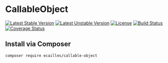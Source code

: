 # CallableObject

[![Latest Stable Version][stable-image]][stable-url]
[![Latest Unstable Version][unstable-image]][unstable-url]
[![License][license-image]][license-url]
[![Build Status][travis-image]][travis-url]
[![Coverage Status][coveralls-image]][coveralls-url]

## Install via Composer

```sh
composer require ecailles/callable-object
```

[stable-image]: https://poser.pugx.org/ecailles/callable-object/v/stable
[stable-url]: https://packagist.org/packages/ecailles/callable-object

[unstable-image]: https://poser.pugx.org/ecailles/callable-object/v/unstable
[unstable-url]: https://packagist.org/packages/ecailles/callable-object

[license-image]: https://poser.pugx.org/ecailles/callable-object/license
[license-url]: https://packagist.org/packages/ecailles/callable-object

[travis-image]: https://travis-ci.org/ecailles/callable-object.svg?branch=master
[travis-url]: https://travis-ci.org/ecailles/callable-object

[coveralls-image]: https://coveralls.io/repos/ecailles/callable-object/badge.svg?branch=master&service=github
[coveralls-url]: https://coveralls.io/github/ecailles/callable-object?branch=master
